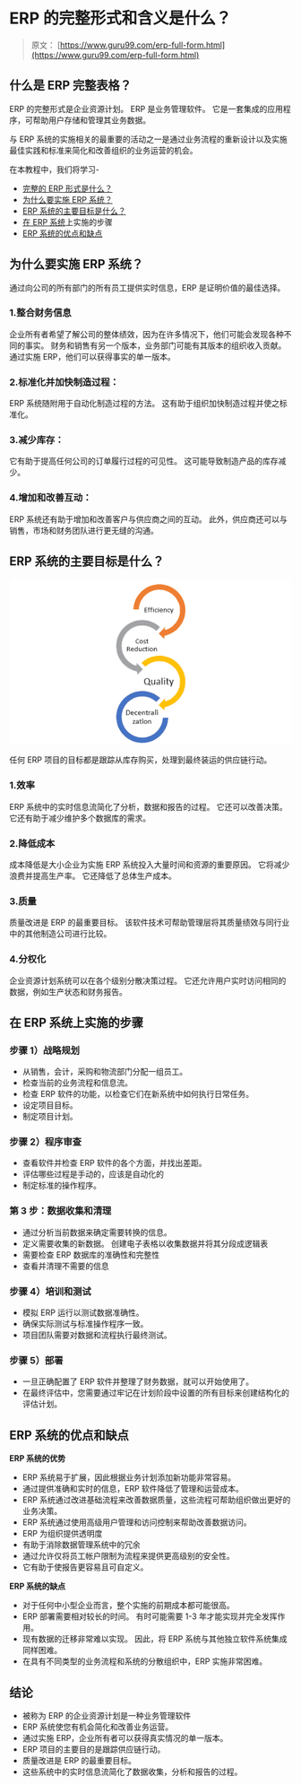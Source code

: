 # ERP 的完整形式和含义是什么？

> 原文： [https://www.guru99.com/erp-full-form.html](https://www.guru99.com/erp-full-form.html)

## 什么是 ERP 完整表格？

ERP 的完整形式是企业资源计划。 ERP 是业务管理软件。 它是一套集成的应用程序，可帮助用户存储和管理其业务数据。

与 ERP 系统的实施相关的最重要的活动之一是通过业务流程的重新设计以及实施最佳实践和标准来简化和改善组织的业务运营的机会。

在本教程中，我们将学习-

*   [完整的 ERP 形式是什么？](#1)
*   [为什么要实施 ERP 系统？](#2)
*   [ERP 系统的主要目标是什么？](#3)
*   [在 ERP 系统](#4)上实施的步骤
*   [ERP 系统的优点和缺点](#5)

## 为什么要实施 ERP 系统？

通过向公司的所有部门的所有员工提供实时信息，ERP 是证明价值的最佳选择。

### 1.整合财务信息

企业所有者希望了解公司的整体绩效，因为在许多情况下，他们可能会发现各种不同的事实。 财务和销售有另一个版本，业务部门可能有其版本的组织收入贡献。 通过实施 ERP，他们可以获得事实的单一版本。

### 2.标准化并加快制造过程：

ERP 系统随附用于自动化制造过程的方法。 这有助于组织加快制造过程并使之标准化。

### 3.减少库存：

它有助于提高任何公司的订单履行过程的可见性。 这可能导致制造产品的库存减少。

### 4.增加和改善互动：

ERP 系统还有助于增加和改善客户与供应商之间的互动。 此外，供应商还可以与销售，市场和财务团队进行更无缝的沟通。

## ERP 系统的主要目标是什么？

[![](img/2def07f7daf39b0ce2a89b3bed2aec8d.png)](/images/1/120817_0630_WhatistheFu1.png)

任何 ERP 项目的目标都是跟踪从库存购买，处理到最终装运的供应链行动。

### 1.效率

ERP 系统中的实时信息流简化了分析，数据和报告的过程。 它还可以改善决策。 它还有助于减少维护多个数据库的需求。

### 2.降低成本

成本降低是大小企业为实施 ERP 系统投入大量时间和资源的重要原因。 它将减少浪费并提高生产率。 它还降低了总体生产成本。

### 3.质量

质量改进是 ERP 的最重要目标。 该软件技术可帮助管理层将其质量绩效与同行业中的其他制造公司进行比较。

### 4.分权化

企业资源计划系统可以在各个级别分散决策过程。 它还允许用户实时访问相同的数据，例如生产状态和财务报告。

## 在 ERP 系统上实施的步骤

### 步骤 1）战略规划

*   从销售，会计，采购和物流部门分配一组员工。
*   检查当前的业务流程和信息流。
*   检查 ERP 软件的功能，以检查它们在新系统中如何执行日常任务。
*   设定项目目标。
*   制定项目计划。

### 步骤 2）程序审查

*   查看软件并检查 ERP 软件的各个方面，并找出差距。
*   评估哪些过程是手动的，应该是自动化的
*   制定标准的操作程序。

### 第 3 步：数据收集和清理

*   通过分析当前数据来确定需要转换的信息。
*   定义需要收集的新数据。 创建电子表格以收集数据并将其分段成逻辑表
*   需要检查 ERP 数据库的准确性和完整性
*   查看并清理不需要的信息

### 步骤 4）培训和测试

*   模拟 ERP 运行以测试数据准确性。
*   确保实际测试与标准操作程序一致。
*   项目团队需要对数据和流程执行最终测试。

### 步骤 5）部署

*   一旦正确配置了 ERP 软件并整理了财务数据，就可以开始使用了。
*   在最终评估中，您需要通过牢记在计划阶段中设置的所有目标来创建结构化的评估计划。

## ERP 系统的优点和缺点

**ERP 系统的优势**

*   ERP 系统易于扩展，因此根据业务计划添加新功能非常容易。
*   通过提供准确和实时的信息，ERP 软件降低了管理和运营成本。
*   ERP 系统通过改进基础流程来改善数据质量，这些流程可帮助组织做出更好的业务决策。
*   ERP 系统通过使用高级用户管理和访问控制来帮助改善数据访问。
*   ERP 为组织提供透明度
*   有助于消除数据管理系统中的冗余
*   通过允许仅将员工帐户限制为流程来提供更高级别的安全性。
*   它有助于使报告更容易且可自定义。

**ERP 系统的缺点**

*   对于任何中小型企业而言，整个实施的前期成本都可能很高。
*   ERP 部署需要相对较长的时间。 有时可能需要 1-3 年才能实现并完全发挥作用。
*   现有数据的迁移非常难以实现。 因此，将 ERP 系统与其他独立软件系统集成同样困难。
*   在具有不同类型的业务流程和系统的分散组织中，ERP 实施非常困难。

## 结论

*   被称为 ERP 的企业资源计划是一种业务管理软件
*   ERP 系统使您有机会简化和改善业务运营。
*   通过实施 ERP，企业所有者可以获得真实情况的单一版本。
*   ERP 项目的主要目的是跟踪供应链行动。
*   质量改进是 ERP 的最重要目标。
*   这些系统中的实时信息流简化了数据收集，分析和报告的过程。